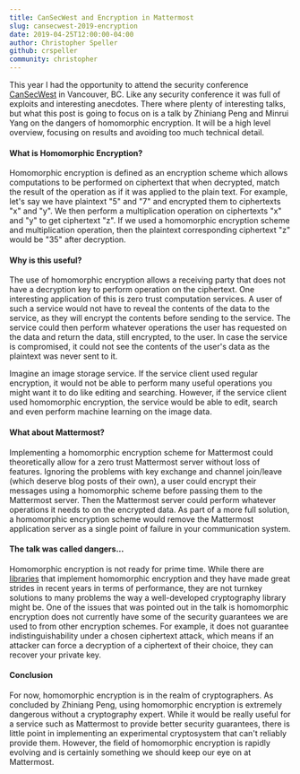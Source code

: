 ```yaml
---
title: CanSecWest and Encryption in Mattermost
slug: cansecwest-2019-encryption
date: 2019-04-25T12:00:00-04:00
author: Christopher Speller
github: crspeller
community: christopher
---
```


This year I had the opportunity to attend the security conference [CanSecWest](https://cansecwest.com/) in Vancouver, BC. Like any security conference it was full of exploits and interesting anecdotes. There where plenty of interesting talks, but what this post is going to focus on is a talk by Zhiniang Peng and Minrui Yang on the dangers of homomorphic encryption. It will be a high level overview, focusing on results and avoiding too much technical detail.

#### What is Homomorphic Encryption?

Homomorphic encryption is defined as an encryption scheme which allows computations to be performed on ciphertext that when decrypted, match the result of the operation as if it was applied to the plain text. For example, let's say we have plaintext "5" and "7" and encrypted them to ciphertexts "x" and "y". We then perform a multiplication operation on ciphertexts "x" and "y" to get ciphertext "z". If we used a homomorphic encryption scheme and multiplication operation, then the plaintext corresponding ciphertext "z" would be "35" after decryption.

#### Why is this useful?

The use of homomorphic encryption allows a receiving party that does not have a decryption key to perform operation on the ciphertext. One interesting application of this is zero trust computation services. A user of such a service would not have to reveal the contents of the data to the service, as they will encrypt the contents before sending to the service. The service could then perform whatever operations the user has requested on the data and return the data, still encrypted, to the user. In case the service is compromised, it could not see the contents of the user's data as the plaintext was never sent to it.

Imagine an image storage service. If the service client used regular encryption, it would not be able to perform many useful operations you might want it to do like editing and searching. However, if the service client used homomorphic encryption, the service would be able to edit, search and even perform machine learning on the image data.

#### What about Mattermost?

Implementing a homomorphic encryption scheme for Mattermost could theoretically allow for a zero trust Mattermost server without loss of features. Ignoring the problems with key exchange and channel join/leave (which deserve blog posts of their own), a user could encrypt their messages using a homomorphic scheme before passing them to the Mattermost server. Then the Mattermost server could perform whatever operations it needs to on the encrypted data. As part of a more full solution, a homomorphic encryption scheme would remove the Mattermost application server as a single point of failure in your communication system.

#### The talk was called dangers...

Homomorphic encryption is not ready for prime time. While there are [libraries](https://github.com/Microsoft/SEAL) that implement homomorphic encryption and they have made great strides in recent years in terms of performance, they are not turnkey solutions to many problems the way a well-developed cryptography library might be. One of the issues that was pointed out in the talk is homomorphic encryption does not currently have some of the security guarantees we are used to from other encryption schemes. For example, it does not guarantee indistinguishability under a chosen ciphertext attack, which means if an attacker can force a decryption of a ciphertext of their choice, they can recover your private key.

#### Conclusion

For now, homomorphic encryption is in the realm of cryptographers. As concluded by Zhiniang Peng, using homomorphic encryption is extremely dangerous without a cryptography expert. While it would be really useful for a service such as Mattermost to provide better security guarantees, there is little point in implementing an experimental cryptosystem that can't reliably provide them. However, the field of homomorphic encryption is rapidly evolving and is certainly something we should keep our eye on at Mattermost.

